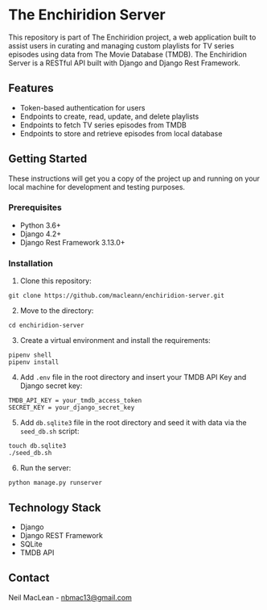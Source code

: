 # The Enchiridion Server
This repository is part of The Enchiridion project, a web application built to assist users in curating and managing custom playlists for TV series episodes using data from The Movie Database (TMDB). The Enchiridion Server is a RESTful API built with Django and Django Rest Framework.

## Features
- Token-based authentication for users
- Endpoints to create, read, update, and delete playlists
- Endpoints to fetch TV series episodes from TMDB
- Endpoints to store and retrieve episodes from local database

## Getting Started
These instructions will get you a copy of the project up and running on your local machine for development and testing purposes.

### Prerequisites
- Python 3.6+
- Django 4.2+
- Django Rest Framework 3.13.0+

### Installation
1. Clone this repository:
```
git clone https://github.com/macleann/enchiridion-server.git
```
2. Move to the directory:
```
cd enchiridion-server
```
3. Create a virtual environment and install the requirements:
```
pipenv shell
pipenv install
```
4. Add `.env` file in the root directory and insert your TMDB API Key and Django secret key:
```
TMDB_API_KEY = your_tmdb_access_token
SECRET_KEY = your_django_secret_key
```
5. Add `db.sqlite3` file in the root directory and seed it with data via the `seed_db.sh` script:
```
touch db.sqlite3
./seed_db.sh
```
6. Run the server:
```
python manage.py runserver
```

## Technology Stack
- Django
- Django REST Framework
- SQLite
- TMDB API

## Contact
Neil MacLean - nbmac13@gmail.com
